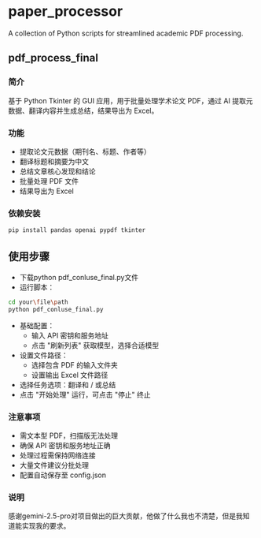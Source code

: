 # paper_processor
A collection of Python scripts for streamlined academic PDF processing. 

## pdf_process_final

### 简介

基于 Python Tkinter 的 GUI 应用，用于批量处理学术论文 PDF，通过 AI 提取元数据、翻译内容并生成总结，结果导出为 Excel。

### 功能

- 提取论文元数据（期刊名、标题、作者等）
- 翻译标题和摘要为中文
- 总结文章核心发现和结论
- 批量处理 PDF 文件
- 结果导出为 Excel

### 依赖安装
```bash
pip install pandas openai pypdf tkinter
```

## 使用步骤
- 下载python pdf_conluse_final.py文件
- 运行脚本：
```bash
cd your\file\path
python pdf_conluse_final.py
```
- 基础配置：
  - 输入 API 密钥和服务地址
  - 点击 "刷新列表" 获取模型，选择合适模型
- 设置文件路径：
  - 选择包含 PDF 的输入文件夹
  - 设置输出 Excel 文件路径
- 选择任务选项：翻译和 / 或总结
- 点击 "开始处理" 运行，可点击 "停止" 终止

### 注意事项
- 需文本型 PDF，扫描版无法处理
- 确保 API 密钥和服务地址正确
- 处理过程需保持网络连接
- 大量文件建议分批处理
- 配置自动保存至 config.json

### 说明

感谢gemini-2.5-pro对项目做出的巨大贡献，他做了什么我也不清楚，但是我知道能实现我的要求。
